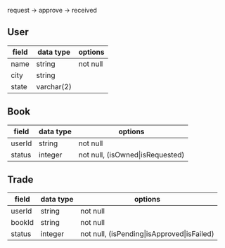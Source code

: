 
request -> approve -> received

## User

field | data type  | options
------|------------|----------
name  | string     | not null
city  | string     |
state | varchar(2) |

## Book

field   | data type  | options
--------|------------|----------------------------------
userId  | string     | not null
status  | integer    | not null, (isOwned\|isRequested)

## Trade

field  | data type | options
-------|-----------|---------------------------------------------
userId | string    | not null
bookId | string    | not null
status | integer   | not null, (isPending\|isApproved\|isFailed)


